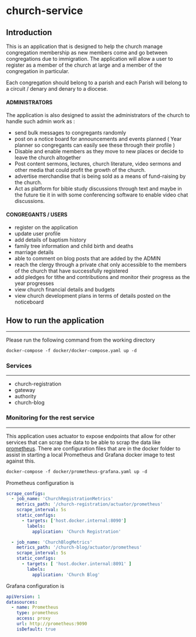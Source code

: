 # church-service

## Introduction
This is an application that is designed to help the church manage congregation membership as new members come and go between congregations due to immigration. The application will allow a user to register as a member of the church at large and a member of the congregation in particular. 

Each congregation should belong to a parish and each Parish will belong to a circuit / denary and denary to a diocese. 

#### ADMINISTRATORS
The application is also designed to assist the administrators of the church to handle such admin work as :
* send bulk messages to congregants randomly
* post on a notice board for announcements and events planned ( Year planner so congregants can easily see these through their profile )
* Disable and enable members as they move to new places or decide to leave the church altogether
* Post content sermons, lectures, church literature, video sermons and other media that could profit the growth of the church.
* advertise merchandise that is being sold as a means of fund-raising by the church.
* Act as platform for bible study discussions through text and maybe in the future tie it in with some conferencing software to enable video chat discussions.

#### CONGREGANTS / USERS

* register on the application
* update user profile
* add details of baptism history 
* family tree information and child birth and deaths
* marriage details
* able to comment on blog posts that are added by the ADMIN 
* reach the clergy through a private chat only accessible to the members of the church that have successfully registered
* add pledges for tithe and contributions and monitor their progress as the year progresses
* view church financial details and budgets 
* view church development plans in terms of details posted on the noticeboard

## How to run the application

----
Please run the following command from the working directory
```dockerfile
docker-compose -f docker/docker-compose.yaml up -d
```
### Services

----
* church-registration 
* gateway
* authority
* church-blog 

### Monitoring for the rest service

----
This application uses actuator to expose endpoints that allow for other services that can scrap the data to be able to scrap the data like [prometheus](https://prometheus.io/). There are configuration files that are in the docker folder to assist in starting a local Prometheus and Grafana docker image to test against this.
```dockerfile
docker-compose -f docker/prometheus-grafana.yaml up -d
```
Prometheus configuration is 
```yaml
scrape_configs:
  - job_name: 'ChurchRegistrationMetrics'
    metrics_path: '/church-registration/actuator/prometheus'
    scrape_interval: 5s
    static_configs:
      - targets: ['host.docker.internal:8090']
        labels:
          application: 'Church Registration'

  - job_name: 'ChurchBlogMetrics'
    metrics_path: '/church-blog/actuator/prometheus'
    scrape_interval: 5s
    static_configs:
      - targets: [ 'host.docker.internal:8091' ]
        labels:
          application: 'Church Blog'
```

Grafana configuration is 
```yaml
apiVersion: 1
datasources:
  - name: Prometheus
    type: prometheus
    access: proxy
    url: http://prometheus:9090
    isDefault: true
```
